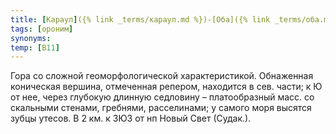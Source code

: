 ```yaml
---
title: [Караул]({% link _terms/караул.md %})-[Оба]({% link _terms/оба.md %})
tags: [ороним]
synonyms:
temp: [В11]
---
```


Гора со сложной геоморфологической характеристикой. Обнаженная коническая
вершина, отмеченная репером, находится в сев. части; к Ю от нее, через глубокую
длинную седловину – платообразный масс. со скальными стенами, гребнями,
расселинами; у самого моря высятся зубцы утесов. В 2 км. к ЗЮЗ от нп Новый Свет
(Судак.).
